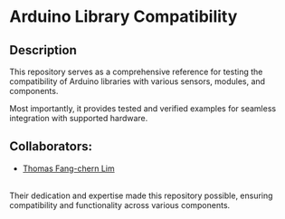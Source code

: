 # Arduino Library Compatibility

## Description
This repository serves as a comprehensive reference for testing the compatibility of Arduino libraries with various sensors, modules, and components.

Most importantly, it provides tested and verified examples for seamless integration with supported hardware.

## Collaborators:
- [Thomas Fang-chern Lim](www.linkedin.com/in/limfangchern)
<br>
Their dedication and expertise made this repository possible, ensuring compatibility and functionality across various components.
